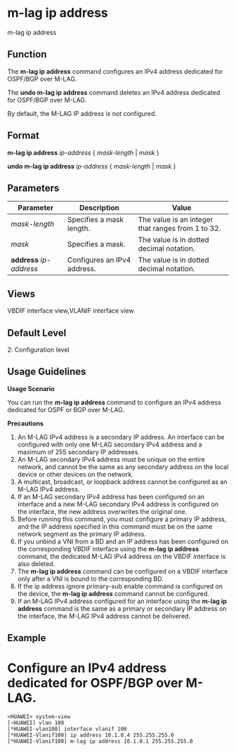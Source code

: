 m-lag ip address
================

m-lag ip address

Function
--------



The **m-lag ip address** command configures an IPv4 address dedicated for OSPF/BGP over M-LAG.

The **undo m-lag ip address** command deletes an IPv4 address dedicated for OSPF/BGP over M-LAG.



By default, the M-LAG IP address is not configured.


Format
------

**m-lag ip address** *ip-address* { *mask-length* | *mask* }

**undo m-lag ip address** *ip-address* { *mask-length* | *mask* }


Parameters
----------

| Parameter | Description | Value |
| --- | --- | --- |
| *mask-length* | Specifies a mask length. | The value is an integer that ranges from 1 to 32. |
| *mask* | Specifies a mask. | The value is in dotted decimal notation. |
| **address** *ip-address* | Configures an IPv4 address. | The value is in dotted decimal notation. |



Views
-----

VBDIF interface view,VLANIF interface view


Default Level
-------------

2: Configuration level


Usage Guidelines
----------------

**Usage Scenario**

You can run the **m-lag ip address** command to configure an IPv4 address dedicated for OSPF or BGP over M-LAG.

**Precautions**

1. An M-LAG IPv4 address is a secondary IP address. An interface can be configured with only one M-LAG secondary IPv4 address and a maximum of 255 secondary IP addresses.
2. An M-LAG secondary IPv4 address must be unique on the entire network, and cannot be the same as any secondary address on the local device or other devices on the network.
3. A multicast, broadcast, or loopback address cannot be configured as an M-LAG IPv4 address.
4. If an M-LAG secondary IPv4 address has been configured on an interface and a new M-LAG secondary IPv4 address is configured on the interface, the new address overwrites the original one.
5. Before running this command, you must configure a primary IP address, and the IP address specified in this command must be on the same network segment as the primary IP address.
6. If you unbind a VNI from a BD and an IP address has been configured on the corresponding VBDIF interface using the **m-lag ip address** command, the dedicated M-LAG IPv4 address on the VBDIF interface is also deleted.
7. The **m-lag ip address** command can be configured on a VBDIF interface only after a VNI is bound to the corresponding BD.
8. If the ip address ignore primary-sub enable command is configured on the device, the **m-lag ip address** command cannot be configured.
9. If an M-LAG IPv4 address configured for an interface using the **m-lag ip address** command is the same as a primary or secondary IP address on the interface, the M-LAG IPv4 address cannot be delivered.

Example
-------

# Configure an IPv4 address dedicated for OSPF/BGP over M-LAG.
```
<HUAWEI> system-view
[~HUAWEI] vlan 100
[*HUAWEI-vlan100] interface vlanif 100
[*HUAWEI-Vlanif100] ip address 10.1.0.4 255.255.255.0
[*HUAWEI-Vlanif100] m-lag ip address 10.1.0.1 255.255.255.0

```